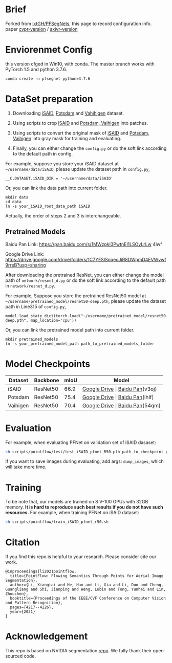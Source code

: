 # Brief
Forked from [lxtGH/PFSegNets](https://github.com/lxtGH/PFSegNets), this page to record configuration info.    
paper [cvpr-version](https://openaccess.thecvf.com/content/CVPR2021/papers/Li_PointFlow_Flowing_Semantics_Through_Points_for_Aerial_Image_Segmentation_CVPR_2021_paper.pdf) / [axivr-version](https://arxiv.org/pdf/2103.06564v1.pdf)

# Enviorenmet Config
this version cfged in Win10, with conda.
The master branch works with PyTorch 1.5 and python 3.7.6.
```
conda create -n pfsegnet python=3.7.6

```

# DataSet preparation
1. Downloading [iSAID](https://captain-whu.github.io/iSAID/), [Potsdam](https://www2.isprs.org/commissions/comm2/wg4/benchmark/2d-sem-label-potsdam/) and
 [Vahihigen](https://www2.isprs.org/commissions/comm2/wg4/benchmark/2d-sem-label-vaihingen/) dataset.
 
2. Using scripts to crop [iSAID](tools/split_iSAID.py) and [Potsdam, Vaihigen](tools/split_isprs.py) into patches.
3. Using scripts to convert the original mask of [iSAID](tools/convert_iSAID_mask2graymask.py) and [Potsdam, Vaihigen](tools/convert_isprs_mask2graymask.py) 
into gray mask for training and evaluating.
4. Finally, you can either change the `config.py` or do the soft link according to the default path in config.

For example, suppose you store your iSAID dataset at `~/username/data/iSAID`, please update the dataset path in `config.py`,
```
__C.DATASET.iSAID_DIR = '~/username/data/iSAID'
``` 
Or, you can link the data path into current folder.

```
mkdir data 
cd data
ln -s your_iSAID_root_data_path iSAID
```

Actually, the order of steps 2 and 3 is interchangeable.

## Pretrained Models

Baidu Pan Link: https://pan.baidu.com/s/1MWzpkI3PwtnEl1LSOyLrLw  4lwf 

Google Drive Link: https://drive.google.com/drive/folders/1C7YESlSnqeoJiR8DWpmD4EVWvwf9rreB?usp=sharing

After downloading the pretrained ResNet, you can either change the model path of `network/resnet_d.py` or do the soft link according to the default path in `network/resnet_d.py`.

For example, 
Suppose you store the pretrained ResNet50 model at `~/username/pretrained_model/resnet50-deep.pth`, please update the 
dataset path in Line315 of `config.py`,
```
model.load_state_dict(torch.load("~/username/pretrained_model/resnet50-deep.pth", map_location='cpu'))
```
Or, you can link the pretrained model path into current folder.
```
mkdir pretrained_models
ln -s your_pretrained_model_path path_to_pretrained_models_folder
```

# Model Checkpoints

  <table><thead><tr><th>Dataset</th><th>Backbone</th><th>mIoU</th><th>Model</th></tr></thead><tbody>
<tr><td>iSAID</td><td>ResNet50</td><td>66.9</td><td><a href="https://drive.google.com/file/d/1igB0y-5IybcIxf0cALFoqh0Pg36OxWR-/view?usp=sharing" target="_blank" rel="noopener noreferrer">Google Drive</a>&nbsp;|&nbsp;<a href="https://pan.baidu.com/s/1xX2DXdQ5SdpKA3w2EAdZUA" target="_blank" rel="noopener noreferrer">Baidu Pan</a>(v3oj)</td></tr>
<tr><td>Potsdam</td><td>ResNet50</td><td>75.4</td><td><a href="https://drive.google.com/file/d/1tVvPLaMLBp55HfyDhRgmRcMOW44CSc6s/view?usp=sharing" target="_blank" rel="noopener noreferrer">Google Drive</a>&nbsp;|&nbsp;<a href="https://pan.baidu.com/s/1NX1k80NBIrA_G03AsmzZ1w" target="_blank" rel="noopener noreferrer">Baidu Pan</a>(lhlf)</td></tr>
<tr><td>Vaihigen</td><td>ResNet50</td><td>70.4</td><td><a href="https://drive.google.com/file/d/1C3FrXPo8-LuBGUJcC6PCcMP-FP8zVXXb/view?usp=sharing" rel="noopener noreferrer">Google Drive</a>&nbsp;|&nbsp;<a href="https://pan.baidu.com/s/1LSOViE817pS2XpzMPCBbwA" target="_blank" rel="noopener noreferrer">Baidu Pan</a>(54qm)</td></tr>
</tbody></table>

# Evaluation

For example, when evaluating PFNet on validation set of iSAID dasaset:
```bash
sh scripts/pointflow/test/test_iSAID_pfnet_R50.pth path_to_checkpoint path_to_save_results
```
If you want to save images during evaluating, add args: `dump_images`, which will take more time.

# Training

To be note that, our models are trained on 8 V-100 GPUs with 32GB memory.
 **It is hard to reproduce such best results if you do not have such resources.**
For example, when training PFNet on iSAID dataset:
```bash
sh scripts/pointflow/train_iSAID_pfnet_r50.sh
```

# Citation
If you find this repo is helpful to your research. Please consider cite our work.

```
@inproceedings{li2021pointflow,
  title={PointFlow: Flowing Semantics Through Points for Aerial Image Segmentation},
  author={Li, Xiangtai and He, Hao and Li, Xia and Li, Duo and Cheng, Guangliang and Shi, Jianping and Weng, Lubin and Tong, Yunhai and Lin, Zhouchen},
  booktitle={Proceedings of the IEEE/CVF Conference on Computer Vision and Pattern Recognition},
  pages={4217--4226},
  year={2021}
}
```

# Acknowledgement
This repo is based on NVIDIA segmentation [repo](https://github.com/NVIDIA/semantic-segmentation). 
We fully thank their open-sourced code.
